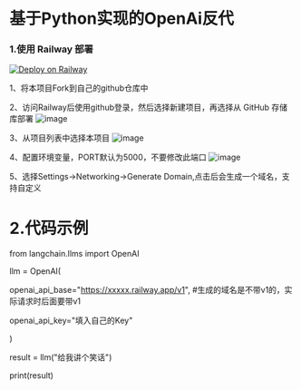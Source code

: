 # 基于Python实现的OpenAi反代

###  1.使用 Railway 部署
[![Deploy on Railway](https://railway.app/button.svg)](https://railway.app?referralCode=3IMB0X)

1、将本项目Fork到自己的github仓库中

2、访问Railway后使用github登录，然后选择新建项目，再选择从 GitHub 存储库部署
![image](https://github.com/DYouWan/python_proxy_openai/assets/18019108/7b1c37b1-7d43-471d-8697-9fa931feb326)

3、从项目列表中选择本项目
![image](https://github.com/DYouWan/python_proxy_openai/assets/18019108/ae8bef14-f43e-42d9-8535-ad747c07dda2)

4、配置环境变量，PORT默认为5000，不要修改此端口
![image](https://github.com/DYouWan/python_proxy_openai/assets/18019108/b018b9c0-3d8a-4352-829b-bae6a2056405)

5、选择Settings->Networking->Generate Domain,点击后会生成一个域名，支持自定义



# 2.代码示例
from langchain.llms import OpenAI

llm = OpenAI(

  openai_api_base="https://xxxxx.railway.app/v1",  #生成的域名是不带v1的，实际请求时后面要带v1
  
  openai_api_key="填入自己的Key"
  
)

result = llm("给我讲个笑话")

print(result)
